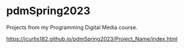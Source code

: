 # pdmSpring2023
 Projects from my Programming Digital Media course.

https://jcurtis182.github.io/pdmSpring2023/Project_Name/index.html
